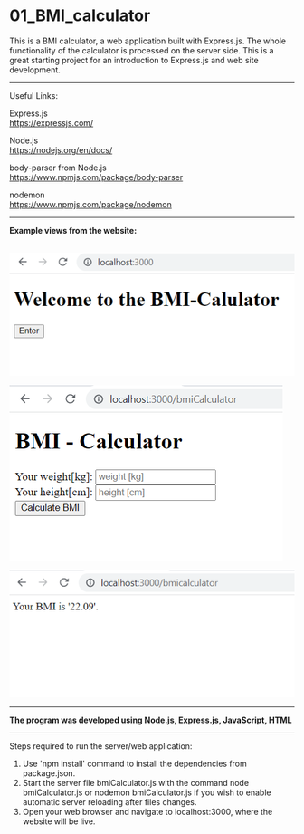 # 01_BMI_calculator
This is a BMI calculator, a web application built with Express.js.
The whole functionality of the calculator is processed on the server side.
This is a great starting project for an introduction to Express.js and web site development.

---

Useful Links:

Express.js</br>
https://expressjs.com/</br>

Node.js</br>
https://nodejs.org/en/docs/</br>

body-parser from Node.js</br>
https://www.npmjs.com/package/body-parser</br>

nodemon</br>
https://www.npmjs.com/package/nodemon</br>

---

**Example views from the website:**</br>
</br>


![Screenshot](docs/img/01_img.png)</br>


![Screenshot](docs/img/02_img.png)</br>


![Screenshot](docs/img/03_img.png)</br>



---

**The program was developed using Node.js, Express.js, JavaScript, HTML**

---


Steps required to run the server/web application:
1. Use 'npm install' command to install the dependencies from package.json.
2. Start the server file bmiCalculator.js with the command node bmiCalculator.js or nodemon bmiCalculator.js if you wish to enable automatic server reloading after files changes.
3. Open your web browser and navigate to localhost:3000, where the website will be live.
